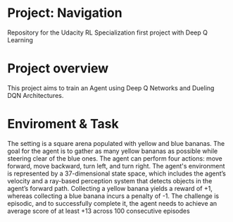 # Project: Navigation

Repository for the Udacity RL Specialization first project with Deep Q Learning

# Project overview
This project aims to train an Agent using Deep Q Networks and Dueling DQN Architectures.

# Enviroment & Task

The setting is a square arena populated with yellow and blue bananas. The goal for the agent is to gather as many yellow bananas as possible while steering clear of the blue ones. The agent can perform four actions: move forward, move backward, turn left, and turn right. The agent's environment is represented by a 37-dimensional state space, which includes the agent’s velocity and a ray-based perception system that detects objects in the agent’s forward path. Collecting a yellow banana yields a reward of +1, whereas collecting a blue banana incurs a penalty of -1. The challenge is episodic, and to successfully complete it, the agent needs to achieve an average score of at least +13 across 100 consecutive episodes
